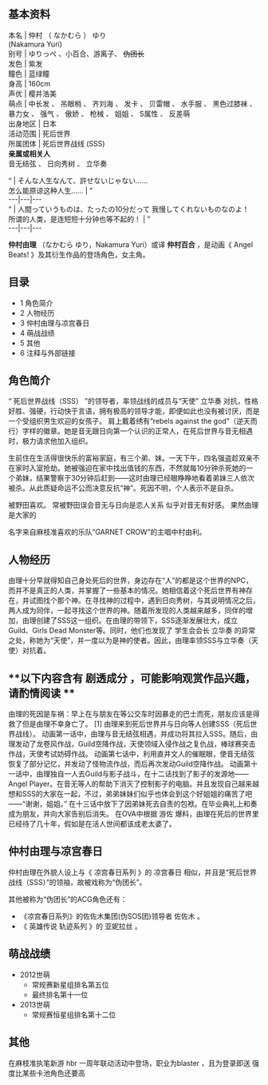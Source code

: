 **基本资料**  
---  
本名  |  仲村  （  なかむら  ）  ゆり    
(Nakamura Yuri)  
别号  |  ゆりっぺ  、小百合、游离子、 ~~伪团长~~  
发色  |  紫发   
瞳色  |  蓝绿瞳   
身高  |  160cm   
声优  |  樱井浩美   
萌点  |  中长发  、  吊眼梢  、  齐刘海  、  发卡  、  贝雷帽  、  水手服  、  黑色过膝袜  、  暴力女  、  强气  、  傲娇  、  枪械  、  姐姐  、  S属性  、  反差萌   
出身地区  |  日本   
活动范围  |  死后世界   
所属团体  |  死后世界战线  (SSS)   
**亲属或相关人**  
音无结弦  、  日向秀树  、  立华奏  
  
“  |  そんな人生なんて、許せないじゃない……    
怎么能原谅这种人生……  |  ”   
---|---|---  
“  |  人間っていうものは、たったの10分だって 我慢してくれないものなのよ！    
所谓的人类，是连短短十分钟也等不起的！  |  ”   
---|---|---  
  
**仲村由理** （なかむら ゆり，Nakamura Yuri）或译 **仲村百合** ，是动画《  Angel Beats!
》及其衍生作品的登场角色，女主角。

##  目录

  * 1  角色简介 
  * 2  人物经历 
  * 3  仲村由理与凉宫春日 
  * 4  萌战战绩 
  * 5  其他 
  * 6  注释与外部链接 

##  角色简介

“  死后世界战线（SSS）  ”的领导者，率领战线的成员与“天使”  立华奏
对抗，性格好胜、强硬，行动快于言语，拥有极高的领导才能，即便如此也没有被讨厌，而是一个受组织男生欢迎的女孩子。 肩上戴着绣有“rebels against
the god”（逆天而行）字样的徽章。她是音无跟日向第一个认识的正常人，在死后世界与音无相遇时，极力请求他加入组织。

生前住在生活得很快乐的富裕家庭，有三个弟、妹。一天下午，四名强盗趁双亲不在家时入室抢劫。她被强迫在家中找出值钱的东西，不然就每10分钟杀死她的一个弟妹，结果警察于30分钟后赶到——这时由理已经眼睁睁地看着弟妹三人依次被杀。从此质疑命运不公而决意反抗“神”。死因不明，个人表示不是自杀。

被野田喜欢。  常被野田误会音无与日向是恋人关系  似乎对音无有好感。  果然由理是大家的

名字来自麻枝准喜欢的乐队“GARNET CROW”的主唱中村由利。

##  人物经历

由理十分早就得知自己身处死后的世界，身边存在“人”的都是这个世界的NPC，而并不是真正的人类，并掌握了一些基本的情况。她相信着这个死后世界有神存在，并试图找个那个神。在寻找神的过程中，遇到日向秀树，与其说明情况之后，两人成为同伴，一起寻找这个世界的神。随着所发现的人类越来越多，同伴的增加，由理创建了SSS这一组织。在由理的带领下，SSS逐渐发展壮大，成立Guild、Girls
Dead Monster等。同时，他们也发现了  学生会会长  立华奏
的异常之处，称她为“天使”，并一度以为是神的使者。因此，由理率领SSS与立华奏（天使）对抗着。

**以下内容含有 剧透成分  ，可能影响观赏作品兴趣，请酌情阅读 **  
---  
由理的死因是车祸：早上在与朋友在等公交车时因暴走的巴士而死，朋友应该是得救了但是由理不幸身亡了。  [1]
由理来到死后世界并与日向等人创建SSS（死后世界战线）。
动画第一话中，由理与音无结弦相遇，并成功将其拉入SSS。随后，由理发动了龙卷风作战，Guild空降作战，天使领域入侵作战之复仇战，棒球赛突击作战，天使考试妨碍作战。
动画第七话中，利用直井文人的催眠眼，使音无结弦恢复了部分记忆，并发动了怪物流作战，而后再次发动Guild空降作战。
动画第十一话中，由理独自一人去Guild与影子战斗，在十二话找到了影子的发源地——Angel
Player。在音无等人的帮助下消灭了控制影子的电脑。并且发现自己越来越想和SSS的大家在一起，不过，弟弟妹妹们似乎也体会到这个好姐姐的痛苦了吧——“谢谢，姐姐。”
在十三话中放下了因弟妹死去自责的包袱。在毕业典礼上和奏成为朋友，并向大家告别后消失。  在OVA中根据  游佐
爆料，由理在死后的世界里已经待了几十年，假如是在活人世间都该成老太婆了。  
  
##  仲村由理与凉宫春日

仲村由理在外貌人设上与《  凉宫春日系列  》的  凉宫春日  相似，并且是“死后世界战线（SSS）”的领袖，故被戏称为“伪团长”。

其他被称为“伪团长”的ACG角色还有：

  * 《凉宫春日系列》的佐佐木集团(伪SOS团)领导者  佐佐木  。 
  * 《  英雄传说 轨迹系列  》的  亚妮拉丝  。 

##  萌战战绩

  * 2012世萌 
    * 常规赛新星组排名第五位 
    * 最终排名第十一位 
  * 2013世萌 
    * 常规赛恒星组排名第十二位 

##  其他

在麻枝准执笔新游  hbr  一周年联动活动中登场，职业为blaster ，且为登录即送  强度比某些卡池角色还要高